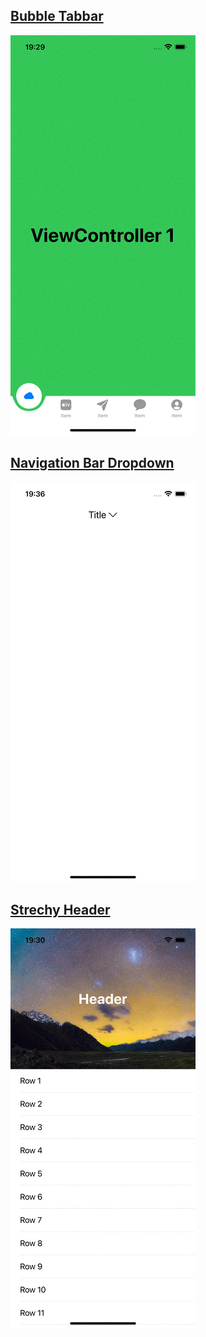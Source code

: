 ## [Bubble Tabbar](/BubbleTabBar)
![tabbar](/resources/images/bubble_tabbar.gif)

## [Navigation Bar Dropdown](/NVDropdownList)
![tabbar](/resources/images/nav_dropdown.gif)

## [Strechy Header](/StrechyHeader)
![tabbar](/resources/images/stretchy.gif)

